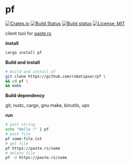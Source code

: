 # pf
[![Crates.io](https://img.shields.io/crates/v/pf.svg?style=plastic)](http://crates.io/crates/pf)
[![Build Status](https://travis-ci.org/mehrati/pf.svg?branch=master)](https://travis-ci.org/robatipoor/pf)
[![Build status](https://ci.appveyor.com/api/projects/status/ykq7h2c5a8p5a31y?svg=true)](https://ci.appveyor.com/project/robatipoor/pf)
[![License: MIT](https://img.shields.io/badge/license-MIT-blue.svg)](LICENSE)

client tool for [paste.rs](https://paste.rs)


**install**

```sh
cargo install pf
```

**Build and install**

```sh
# build and install pf 
git clone https://github.com/robatipoor/pf \
&& cd pf \
&& make 
```

**Build dependency**

git, rustc, cargo, gnu make, binutils, upx

**run**

```sh
# post string
echo "Hello !" | pf
# post file
pf some-file.txt
# get file 
pf https://paste.rs/some
# delete file
pf -d https://paste.rs/some

```
